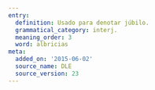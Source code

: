 ```yaml
---
entry:
  definition: Usado para denotar júbilo.
  grammatical_category: interj.
  meaning_order: 3
  word: albricias
meta:
  added_on: '2015-06-02'
  source_name: DLE
  source_version: 23
---
```

